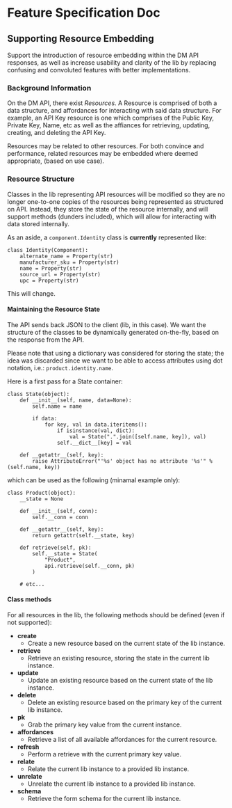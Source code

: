 # Feature Specification Doc
## Supporting Resource Embedding
Support the introduction of resource embedding within the DM API responses, as well as increase usability and clarity of the lib by replacing confusing and convoluted features with better implementations.

### Background Information
On the DM API, there exist _Resources_. A Resource is comprised of both a data structure, and affordances for interacting with said data structure. For example, an API Key resource is one which comprises of the Public Key, Private Key, Name, etc as well as the affiances for retrieving, updating, creating, and deleting the API Key.

Resources may be related to other resources. For both convince and performance, related resources may be embedded where deemed appropriate, (based on use case).

### Resource Structure
Classes in the lib representing API resources will be modified so they are no longer one-to-one copies of the resources being represented as structured on API. Instead, they store the state of the resource internally, and will support methods (dunders included), which will allow for interacting with data stored internally. 

As an aside, a `component.Identity` class is **currently** represented like:

```
class Identity(Component):
	alternate_name = Property(str)
	manufacturer_sku = Property(str)
	name = Property(str)
	source_url = Property(str)
	upc = Property(str)
```
This will change.

#### Maintaining the Resource State
The API sends back JSON to the client (lib, in this case). We want the structure of the classes to be dynamically generated on-the-fly, based on the response from the API.

Please note that using a dictionary was considered for storing the state; the idea was discarded since we want to be able to access attributes using dot notation, i.e.: `product.identity.name`. 

Here is a first pass for a State container:

```
class State(object):
    def __init__(self, name, data=None):
        self.name = name

        if data:
            for key, val in data.iteritems():
                if isinstance(val, dict):
                    val = State(".".join([self.name, key]), val)
                self.__dict__[key] = val

    def __getattr__(self, key):
        raise AttributeError("'%s' object has no attribute '%s'" % (self.name, key))
```

which can be used as the following (minamal example only):

```
class Product(object):
    __state = None

    def __init__(self, conn):
        self.__conn = conn

    def __getattr__(self, key):
        return getattr(self.__state, key)

    def retrieve(self, pk):
        self.__state = State(
            "Product",
            api.retrieve(self.__conn, pk)
        )

    # etc...
```

#### Class methods
For all resources in the lib, the following methods should be defined (even if not supported):

 - **create**
	 - Create a new resource based on the current state of the lib instance.
 - **retrieve**
	 - Retrieve an existing resource, storing the state in the current lib instance.
 - **update**
	 - Update an existing resource based on the current state of the lib instance.
 - **delete**
	 - Delete an existing resource based on the primary key of the current lib instance.
 - **pk**
	 - Grab the primary key value from the current instance.
 - **affordances**
	 - Retrieve a list of all available affordances for the current resource.
 - **refresh**
	 - Perform a retrieve with the current primary key value.
 - **relate**
	 - Relate the current lib instance to a provided lib instance.
 - **unrelate**
 	 - Unrelate the current lib instance to a provided lib instance.
 - **schema**
	 - Retrieve the form schema for the current lib instance.
